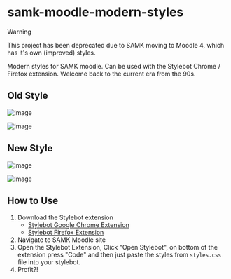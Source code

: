 # samk-moodle-modern-styles

> [!WARNING]  
> This project has been deprecated due to SAMK moving to Moodle 4, which has it's own (improved) styles.


Modern styles for SAMK moodle. Can be used with the Stylebot Chrome / Firefox extension. Welcome back to the current era from the 90s.

## Old Style

![image](https://user-images.githubusercontent.com/3810422/141646141-8331d89b-b73d-455e-bcf0-ea59f663d986.png)

![image](https://user-images.githubusercontent.com/3810422/141675504-81c4fa0f-4ea7-45ac-92a4-09037488ce0d.png)

## New Style

![image](https://user-images.githubusercontent.com/3810422/141646121-456617db-d3e1-46b0-bd23-00be1944c775.png)

![image](https://user-images.githubusercontent.com/3810422/141675460-0c067361-4eb2-461e-bcc5-0a92f7c405a1.png)

## How to Use

1. Download the Stylebot extension
   - [Stylebot Google Chrome Extension](https://chrome.google.com/webstore/detail/stylebot/oiaejidbmkiecgbjeifoejpgmdaleoha?hl=fi)
   - [Stylebot Firefox Extension](https://addons.mozilla.org/en-US/firefox/addon/stylebot-web/)
2. Navigate to SAMK Moodle site
3. Open the Stylebot Extension, Click "Open Stylebot", on bottom of the extension press "Code" and then just paste the styles from `styles.css` file into your stylebot.
4. Profit?!
